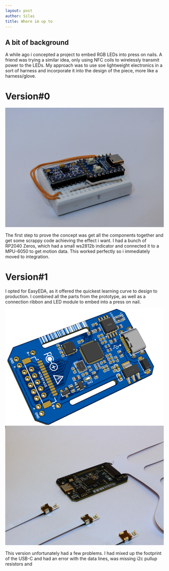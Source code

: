 ```yaml
---
layout: post
author: Silas
title: Where im up to
---
```


## A bit of background

A while ago i concepted a project to embed RGB LEDs into press on nails. A friend was trying a similar idea, only using NFC coils to wirelessly transmit power to the LEDs. My approach was to use soe lightweight electronics in a sort of harness and incorporate it into the design of the piece, more like a harness/glove.

# Version#0

![Prototype](/assets/image/Nails/IMG_4393.jpg)
<br>

The first step to prove the concept was get all the components together and get some scrappy code achieving the effect i want. I had a bunch of RP2040 Zeros, which had a small ws2812b indicator and connected it to a MPU-6050 to get motion data. This worked perfectly so i immediately moved to integration.

# Version#1

I opted for EasyEDA, as it offered the quickest learning curve to design to production. I combined all the parts from the prototype, as well as a connection ribbon and LED module to embed into a press on nail.

![Design](/assets/image/Nails/image-1.png)
<br>
![Board](/assets/image/Nails/IMG_4394.jpg)
<br>

This version unfortunately had a few problems. I had mixed up the footprint of the USB-C and had an error with the data lines, was missing i2c pullup resistors and 